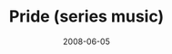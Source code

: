 ---
layout: music 
title: "Pride (series music)"
date: 2008-06-05 
description: "Series music from the Pride series."
audio: "http://s3.amazonaws.com/crossroads-media/music/audio/PrideSeriesMusic.mp3"
audio-duration: "10:15"
src: "http://s3.amazonaws.com/crossroads-media/images/DefaultVideoImage.jpg"
---